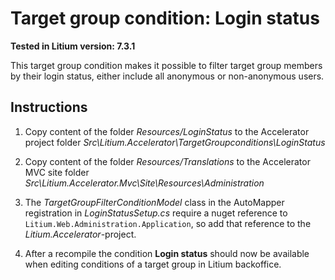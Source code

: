 # Target group condition: Login status

**Tested in Litium version: 7.3.1**

This target group condition makes it possible to filter target group members by their login status, either include all anonymous or non-anonymous users.

## Instructions

1. Copy content of the folder _Resources/LoginStatus_ to the Accelerator project folder _Src\Litium.Accelerator\TargetGroupconditions\LoginStatus_

1. Copy content of the folder _Resources/Translations_ to the Accelerator MVC site folder _Src\Litium.Accelerator.Mvc\Site\Resources\Administration_

1. The _TargetGroupFilterConditionModel_ class in the AutoMapper registration in _LoginStatusSetup.cs_ require a nuget reference to `Litium.Web.Administration.Application`, so add that reference to the _Litium.Accelerator_-project.

1. After a recompile the condition **Login status** should now be available when editing conditions of a target group in Litium backoffice.